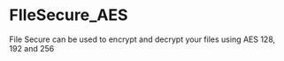# FIleSecure_AES
File Secure can be used to encrypt and decrypt your files using AES 128, 192 and 256
